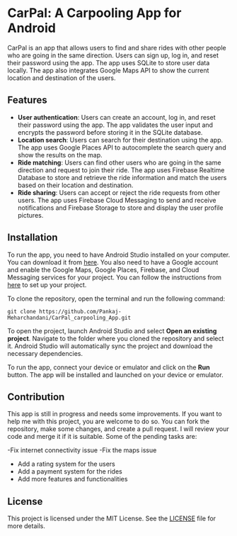 # CarPal: A Carpooling App for Android

CarPal is an app that allows users to find and share rides with other people who are going in the same direction. Users can sign up, log in, and reset their password using the app. The app uses SQLite to store user data locally. The app also integrates Google Maps API to show the current location and destination of the users.

## Features

- **User authentication**: Users can create an account, log in, and reset their password using the app. The app validates the user input and encrypts the password before storing it in the SQLite database.
- **Location search**: Users can search for their destination using the app. The app uses Google Places API to autocomplete the search query and show the results on the map.
- **Ride matching**: Users can find other users who are going in the same direction and request to join their ride. The app uses Firebase Realtime Database to store and retrieve the ride information and match the users based on their location and destination.
- **Ride sharing**: Users can accept or reject the ride requests from other users. The app uses Firebase Cloud Messaging to send and receive notifications and Firebase Storage to store and display the user profile pictures.

## Installation

To run the app, you need to have Android Studio installed on your computer. You can download it from [here](^1^). You also need to have a Google account and enable the Google Maps, Google Places, Firebase, and Cloud Messaging services for your project. You can follow the instructions from [here](^2^) to set up your project.

To clone the repository, open the terminal and run the following command:

```
git clone https://github.com/Pankaj-Meharchandani/CarPal_carpooling_App.git
```

To open the project, launch Android Studio and select **Open an existing project**. Navigate to the folder where you cloned the repository and select it. Android Studio will automatically sync the project and download the necessary dependencies.

To run the app, connect your device or emulator and click on the **Run** button. The app will be installed and launched on your device or emulator.

## Contribution

This app is still in progress and needs some improvements. If you want to help me with this project, you are welcome to do so. You can fork the repository, make some changes, and create a pull request. I will review your code and merge it if it is suitable. Some of the pending tasks are:

-Fix internet connectivity issue 
-Fix the maps issue
- Add a rating system for the users
- Add a payment system for the rides
- Add more features and functionalities

## License

This project is licensed under the MIT License. See the [LICENSE](^3^) file for more details.
